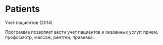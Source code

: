 # Patients
Учет пациентов (2014)

Программа позволяет вести учет пациентов и оказанных услуг: прием, профосмотр, массаж, рентген, прививка.
